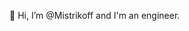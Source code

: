 👋 Hi, I’m @Mistrikoff and I'm an engineer.

<!---
Mistrikoff/Mistrikoff is a ✨ special ✨ repository because its `README.md` (this file) appears on your GitHub profile.
You can click the Preview link to take a look at your changes.
--->
